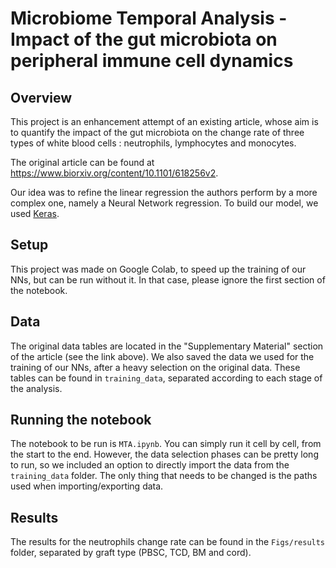 # Microbiome Temporal Analysis - Impact of the gut microbiota on peripheral immune cell dynamics

## Overview

This project is an enhancement attempt of an existing article, whose aim is to quantify the impact of the gut microbiota on the change rate of three types of white blood cells : neutrophils, lymphocytes and monocytes.

The original article can be found at https://www.biorxiv.org/content/10.1101/618256v2.

Our idea was to refine the linear regression the authors perform by a more complex one, namely a Neural Network regression. To build our model, we used [Keras](https://keras.io).

## Setup

This project was made on Google Colab, to speed up the training of our NNs, but can be run without it. In that case, please ignore the first section of the notebook.

## Data 

The original data tables are located in the "Supplementary Material" section of the article (see the link above). 
We also saved the data we used for the training of our NNs, after a heavy selection on the original data. These tables can be found in ```training_data```, separated according to each stage of the analysis.

## Running the notebook

The notebook to be run is ```MTA.ipynb```. You can simply run it cell by cell, from the start to the end. However, the data selection phases can be pretty long to run, so we included an option to directly import the data from the ```training_data``` folder.
The only thing that needs to be changed is the paths used when importing/exporting data.

## Results

The results for the neutrophils change rate can be found in the ```Figs/results``` folder, separated by graft type (PBSC, TCD, BM and cord). 
